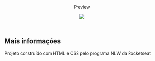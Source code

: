 <p align="center">
  Preview
</p>

<p align="center">
 <img src="https://media.discordapp.net/attachments/1013905266519056384/1020770175018086450/nlw.png?width=1161&height=683" />

</p>

<br>


## Mais informações
Projeto construído com HTML e CSS pelo programa NLW da Rocketseat
